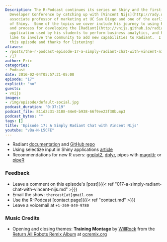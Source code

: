 ```yaml
---
Description: The R-Podcast continues its series on Shiny and the first-ever Shiny
  Developer Conference by catching up with [Vincent Nijs](http://rady.ucsd.edu/faculty/directory/nijs/),
  associate professor of marketing at UC San Diego and one of the earliest adopters
  of Shiny.  Some of the topics we cover include his journey to using R, his motivation
  and process for developing the [Radiant](http://vnijs.github.io/radiant/) Shiny
  application used by his students to perform business analytics, and how he would
  like to involve the community to add new capabilities to Radiant.  I hope you enjoy
  this episode and thanks for listening!
aliases:
- /posts/the-r-podcast-episode-17-a-simply-radiant-chat-with-vincent-nijs.html
- /17
author: Eric
categories:
- Podcast
date: 2016-02-04T05:57:21-05:00
episode: "17"
explicit: "no"
guests:
- vnijs
images:
- /img/episode/default-social.jpg
podcast_duration: "0:37:19"
podcast_file: 811d2c31-3108-44e0-b938-66f9ee23f30b.mp3
podcast_bytes: ""
tags: []
title: 'Episode 17: A Simply Radiant Chat with Vincent Nijs'
youtube: "vBa-N-L5CFE"
---
```


- Radiant [documentation](http://vnijs.github.io/radiant/) and [GitHub repo](https://github.com/vnijs/radiant)
- Using selectize input in Shiny applications [article](http://shiny.rstudio.com/articles/selectize.html)
- Recommendations for new R users: [ggplot2](http://docs.ggplot2.org/current/), [dplyr](https://cran.rstudio.com/web/packages/dplyr/vignettes/introduction.html), pipes with [magrittr](https://cran.r-project.org/web/packages/magrittr/vignettes/magrittr.html) or [pipeR](https://github.com/renkun-ken/pipeR)

### Feedback

- Leave a comment on this episode's [post]({{< ref "017-a-simply-radiant-chat-with-vincent-nijs.md" >}})
- Email the show: `thercast[at]gmail.com`
- Use the R-Podcast [contact page]({{< ref "contact.md" >}})
- Leave a voicemail at `+1-269-849-9780`

### Music Credits

- Opening and closing themes: __Training Montage__ by [WillRock](http://ocremix.org/artist/5043/willrock)  from the [Return All Robots Remix Album](http://ocremix.org/events/returnallrobots/) at [ocremix.org](http://ocremix.org/)
